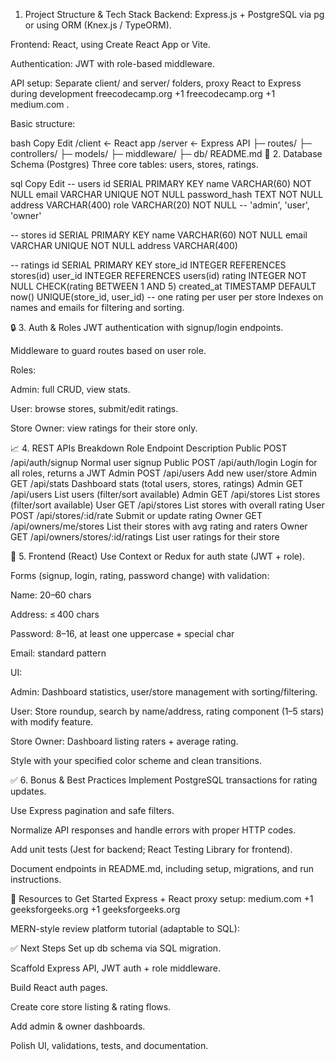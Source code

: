 1. Project Structure & Tech Stack
Backend: Express.js + PostgreSQL via pg or using ORM (Knex.js / TypeORM).

Frontend: React, using Create React App or Vite.

Authentication: JWT with role-based middleware.

API setup: Separate client/ and server/ folders, proxy React to Express during development 
freecodecamp.org
+1
freecodecamp.org
+1
medium.com
.

Basic structure:

bash
Copy
Edit
/client        ← React app
/server        ← Express API
  ├─ routes/
  ├─ controllers/
  ├─ models/
  ├─ middleware/
  ├─ db/
README.md
🔐 2. Database Schema (Postgres)
Three core tables: users, stores, ratings.

sql
Copy
Edit
-- users
id SERIAL PRIMARY KEY
name VARCHAR(60) NOT NULL
email VARCHAR UNIQUE NOT NULL
password_hash TEXT NOT NULL
address VARCHAR(400)
role VARCHAR(20) NOT NULL  -- 'admin', 'user', 'owner'

-- stores
id SERIAL PRIMARY KEY
name VARCHAR(60) NOT NULL
email VARCHAR UNIQUE NOT NULL
address VARCHAR(400)

-- ratings
id SERIAL PRIMARY KEY
store_id INTEGER REFERENCES stores(id)
user_id INTEGER REFERENCES users(id)
rating INTEGER NOT NULL CHECK(rating BETWEEN 1 AND 5)
created_at TIMESTAMP DEFAULT now()
UNIQUE(store_id, user_id)  -- one rating per user per store
Indexes on names and emails for filtering and sorting.

🔒 3. Auth & Roles
JWT authentication with signup/login endpoints.

Middleware to guard routes based on user role.

Roles:

Admin: full CRUD, view stats.

User: browse stores, submit/edit ratings.

Store Owner: view ratings for their store only.

📈 4. REST APIs Breakdown
Role	Endpoint	Description
Public	POST /api/auth/signup	Normal user signup
Public	POST /api/auth/login	Login for all roles, returns a JWT
Admin	POST /api/users	Add new user/store
Admin	GET /api/stats	Dashboard stats (total users, stores, ratings)
Admin	GET /api/users	List users (filter/sort available)
Admin	GET /api/stores	List stores (filter/sort available)
User	GET /api/stores	List stores with overall rating
User	POST /api/stores/:id/rate	Submit or update rating
Owner	GET /api/owners/me/stores	List their stores with avg rating and raters
Owner	GET /api/owners/stores/:id/ratings	List user ratings for their store

🧠 5. Frontend (React)
Use Context or Redux for auth state (JWT + role).

Forms (signup, login, rating, password change) with validation:

Name: 20–60 chars

Address: ≤ 400 chars

Password: 8–16, at least one uppercase + special char

Email: standard pattern

UI:

Admin: Dashboard statistics, user/store management with sorting/filtering.

User: Store roundup, search by name/address, rating component (1–5 stars) with modify feature.

Store Owner: Dashboard listing raters + average rating.

Style with your specified color scheme and clean transitions.

✅ 6. Bonus & Best Practices
Implement PostgreSQL transactions for rating updates.

Use Express pagination and safe filters.

Normalize API responses and handle errors with proper HTTP codes.

Add unit tests (Jest for backend; React Testing Library for frontend).

Document endpoints in README.md, including setup, migrations, and run instructions.

🔧 Resources to Get Started
Express + React proxy setup: 
medium.com
+1
geeksforgeeks.org
+1
geeksforgeeks.org

MERN-style review platform tutorial (adaptable to SQL):

✅ Next Steps
Set up db schema via SQL migration.

Scaffold Express API, JWT auth + role middleware.

Build React auth pages.

Create core store listing & rating flows.

Add admin & owner dashboards.

Polish UI, validations, tests, and documentation.